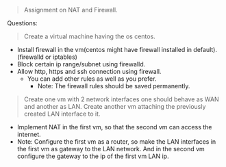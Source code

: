 > Assignment on NAT and Firewall.

Questions:

>Create a virtual machine having the os centos.
- Install firewall in the vm(centos might have firewall installed in default).(firewalld or iptables)
- Block certain ip range/subnet using firewalld.
- Allow http, https and ssh connection using firewall.
    - You can add other rules as well as you prefer.
        - Note: The firewall rules should be saved permanently.

> Create one vm with 2 network interfaces one should behave as WAN and another as LAN. Create another vm attaching the previously created LAN interface to it. 
- Implement NAT in the first vm, so that the second vm can access the internet.
- Note: Configure the first vm as a router, so make the LAN interfaces in the first vm as gateway to the LAN network. And in the second vm configure the gateway to the ip of the first vm LAN ip.
